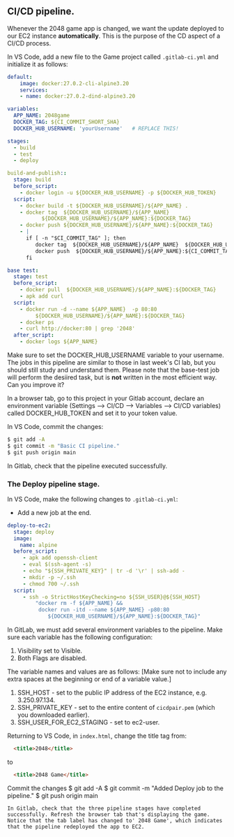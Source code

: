 ## CI/CD pipeline.

Whenever the 2048 game app is changed, we want the update deployed to our EC2 instance __automatically__. This is the purpose of the CD aspect of a CI/CD process.

In VS Code, add a new file to the Game project called `.gitlab-ci.yml` and initialize it as follows:
~~~yaml
default:
    image: docker:27.0.2-cli-alpine3.20
    services:
    - name: docker:27.0.2-dind-alpine3.20

variables:
  APP_NAME: 2048game
  DOCKER_TAG: ${CI_COMMIT_SHORT_SHA}
  DOCKER_HUB_USERNAME: 'yourUsername'   # REPLACE THIS!

stages:
  - build
  - test
  - deploy

build-and-publish::
  stage: build
  before_script:
    - docker login -u ${DOCKER_HUB_USERNAME} -p ${DOCKER_HUB_TOKEN}
  script:
    - docker build -t ${DOCKER_HUB_USERNAME}/${APP_NAME} .
    - docker tag  ${DOCKER_HUB_USERNAME}/${APP_NAME}              
           ${DOCKER_HUB_USERNAME}/${APP_NAME}:${DOCKER_TAG} 
    - docker push ${DOCKER_HUB_USERNAME}/${APP_NAME}:${DOCKER_TAG}
    - |
      if [ -n "$CI_COMMIT_TAG" ]; then
         docker tag  ${DOCKER_HUB_USERNAME}/${APP_NAME}  ${DOCKER_HUB_USERNAME}/${APP_NAME}:${CI_COMMIT_TAG} 
         docker push  ${DOCKER_HUB_USERNAME}/${APP_NAME}:${CI_COMMIT_TAG} 
      fi

base test:
  stage: test
  before_script:
    - docker pull  ${DOCKER_HUB_USERNAME}/${APP_NAME}:${DOCKER_TAG}  
    - apk add curl
  script: 
    - docker run -d --name ${APP_NAME}  -p 80:80 
         ${DOCKER_HUB_USERNAME}/${APP_NAME}:${DOCKER_TAG} 
    - docker ps
    - curl http://docker:80 | grep '2048'
  after_script:
    - docker logs ${APP_NAME}

~~~
Make sure to set the DOCKER_HUB_USERNAME variable to your username. The jobs in this pipeline are similar to those in last week's CI lab, but you should still study and understand them. Please note that the base-test job will perform the desiired task, but is __not__ written in the most efficient way. Can you improve it?

In a browser tab, go to this project in your Gitlab account, declare an environment variable (Settings --> CI/CD --> Variables --> CI/CD variables) called DOCKER_HUB_TOKEN and set it to your token value.

In VS Code, commit the changes:
~~~bash
$ git add -A
$ git commit -m "Basic CI pipeline."
$ git push origin main
~~~
In Gitlab, check that the pipeline executed successfully.

### The Deploy pipeline stage.

In VS Code, make the following changes to `.gitlab-ci.yml`:

+ Add a new job at the end.
~~~yaml
deploy-to-ec2:
  stage: deploy
  image:
    name: alpine
  before_script:
     - apk add openssh-client
     - eval $(ssh-agent -s)
     - echo "${SSH_PRIVATE_KEY}" | tr -d '\r' | ssh-add -
     - mkdir -p ~/.ssh
     - chmod 700 ~/.ssh
  script:
     - ssh -o StrictHostKeyChecking=no ${SSH_USER}@${SSH_HOST}
         "docker rm -f ${APP_NAME} && 
          docker run -itd --name ${APP_NAME} -p80:80 
             ${DOCKER_HUB_USERNAME}/${APP_NAME}:${DOCKER_TAG}"
~~~

In GitLab, we must add several environment variables to the pipeline. Make sure each variable has the following configuration:

1. Visibility set to Visible.
1. Both Flags are disabled.

The variable names and values are as follows:
[Make sure not to include any extra spaces at the beginning or end of a variable value.]
1. SSH_HOST - set to the public IP address of the EC2 instance, e.g. 3.250.97.134.
1. SSH_PRIVATE_KEY - set to the entire content of `cicdpair.pem` (which you downloaded earlier). 
1. SSH_USER_FOR_EC2_STAGING - set to ec2-user.

Returning to VS Code, in `index.html`, change the title tag from:
~~~html
  <title>2048</title>
~~~
to 
~~~html
  <title>2048 Game</title>
~~~
Commit the changes
$ git add -A
$ git commit -m "Added Deploy job to the pipeline."
$ git push origin main
~~~
In Gitlab, check that the three pipeline stages have completed successfully. Refresh the browser tab that's displaying the game. Notice that the tab label has changed to' 2048 Game', which indicates that the pipeline redeployed the app to EC2. 

